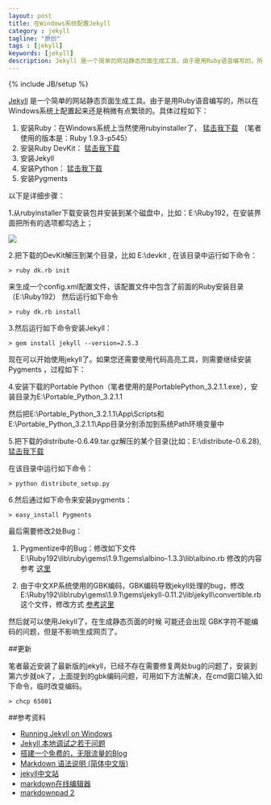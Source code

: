 ```yaml
---
layout: post
title: 在Windows系统配置Jekyll
category : jekyll
tagline: "原创"
tags : [jekyll]
keywords: [jekyll]
description: Jekyll 是一个简单的网站静态页面生成工具。由于是用Ruby语音编写的，所以在Windows系统上配置起来还是稍微有点繁琐的。具体过程如下：
---
```

{% include JB/setup %}

[Jekyll](http://jekyllrb.com/) 是一个简单的网站静态页面生成工具。由于是用Ruby语音编写的，所以在Windows系统上配置起来还是稍微有点繁琐的。具体过程如下：

1. 安装Ruby：在Windows系统上当然使用rubyinstaller了， [猛击我下载](http://rubyinstaller.org/downloads/) （笔者使用的版本是：Ruby 1.9.3-p545）
2. 安装Ruby DevKit： [猛击我下载](https://github.com/downloads/oneclick/rubyinstaller/DevKit-tdm-32-4.5.2-20111229-1559-sfx.exe)
3. 安装Jekyll
4. 安装Python： [猛击我下载](http://portablepython.com/wiki/PortablePython3.2.1.1)
5. 安装Pygments

以下是详细步骤：

1.从rubyinstaller下载安装包并安装到某个磁盘中，比如：E:\Ruby192，在安装界面把所有的选项都勾选上； 

![]({{BLOG_IMG}}140.png)

2.把下载的DevKit解压到某个目录，比如 E:\devkit , 在该目录中运行如下命令：

	> ruby dk.rb init

来生成一个config.xml配置文件，该配置文件中包含了前面的Ruby安装目录 （E:\Ruby192） 
然后运行如下命令

	> ruby dk.rb install

3.然后运行如下命令安装Jekyll：

	> gem install jekyll --version=2.5.3

现在可以开始使用jekyll了。如果您还需要使用代码高亮工具，则需要继续安装Pygments ，过程如下：

4.安装下载的Portable Python（笔者使用的是PortablePython_3.2.1.1.exe），安装目录为E:\Portable_Python_3.2.1.1 

然后把E:\Portable_Python_3.2.1.1\App\Scripts和E:\Portable_Python_3.2.1.1\App目录分别添加到系统Path环境变量中

5.把下载的distribute-0.6.49.tar.gz解压的某个目录(比如：E:\distribute-0.6.28), [猛击我下载](http://pypi.python.org/pypi/distribute#downloads)

在该目录中运行如下命令：

	> python distribute_setup.py

6.然后通过如下命令来安装pygments：

	> easy_install Pygments

最后需要修改2处Bug： 

1. Pygmentize中的Bug：修改如下文件
E:\Ruby192\lib\ruby\gems\1.9.1\gems\albino-1.3.3\lib\albino.rb 
修改的内容参考 [这里](https://gist.github.com/1185645) 

2. 由于中文XP系统使用的GBK编码，GBK编码导致jekyll处理的bug，修改E:\Ruby192\lib\ruby\gems\1.9.1\gems\jekyll-0.11.2\lib\jekyll\convertible.rb这个文件，修改方式 [参考这里](https://github.com/imathis/octopress/issues/232#issuecomment-2480736)

然后就可以使用Jekyll了，在生成静态页面的时候 可能还会出现 GBK字符不能编码的问题，但是不影响生成网页了。

##更新

笔者最近安装了最新版的jekyll，已经不存在需要修复两处bug的问题了，安装到第六步就ok了，上面提到的gbk编码问题，可用如下方法解决，在cmd窗口输入如下命令，临时改变编码。

	> chcp 65001

##参考资料

- [Running Jekyll on Windows](http://www.madhur.co.in/blog/2011/09/01/runningjekyllwindows.html)
- [Jekyll 本地调试之若干问题](http://chxt6896.github.io/blog/2012/02/13/blog-jekyll-native.html)
- [搭建一个免费的，无限流量的Blog](http://www.ruanyifeng.com/blog/2012/08/blogging_with_jekyll.html)
- [Markdown 语法说明 (简体中文版)](http://wowubuntu.com/markdown/)
- [jekyll中文站](http://jekyllcn.com/)
- [markdown在线编辑器](http://markable.in/editor/)
- [markdownpad 2](http://markdownpad.com/)
 